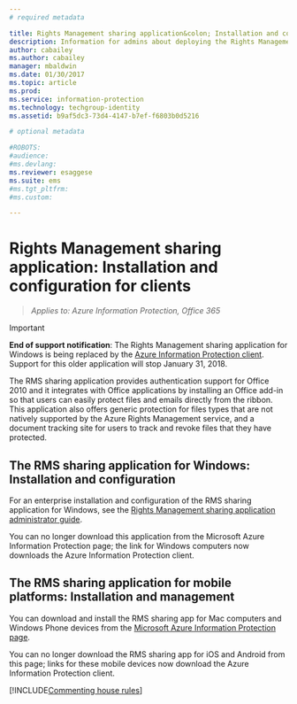```yaml
---
# required metadata

title: Rights Management sharing application&colon; Installation and configuration for clients | Azure Information Protection
description: Information for admins about deploying the Rights Management (RMS) sharing application on Windows computers and mobile devices.
author: cabailey
ms.author: cabailey
manager: mbaldwin
ms.date: 01/30/2017
ms.topic: article
ms.prod:
ms.service: information-protection
ms.technology: techgroup-identity
ms.assetid: b9af5dc3-73d4-4147-b7ef-f6803b0d5216

# optional metadata

#ROBOTS:
#audience:
#ms.devlang:
ms.reviewer: esaggese
ms.suite: ems
#ms.tgt_pltfrm:
#ms.custom:

---
```


# Rights Management sharing application: Installation and configuration for clients

>*Applies to: Azure Information Protection, Office 365*

> [!IMPORTANT]
> **End of support notification**: The Rights Management sharing application for Windows is being replaced by the [Azure Information Protection client](../rms-client/aip-client.md). Support for this older application will stop January 31, 2018. 
 
The RMS sharing application provides authentication support for Office 2010 and it integrates with Office applications by installing an Office add-in so that users can easily protect files and emails directly from the ribbon. This application also offers generic protection for files types that are not natively supported by the Azure Rights Management service, and a document tracking site for users to track and revoke files that they have protected.

## The RMS sharing application for Windows: Installation and configuration
For an enterprise installation and configuration of the RMS sharing application for Windows, see the [Rights Management sharing application administrator guide](../rms-client/sharing-app-admin-guide.md).

You can no longer download this application from the Microsoft Azure Information Protection page; the link for Windows computers now downloads the Azure Information Protection client. 


## The RMS sharing application for mobile platforms: Installation and management
You can download and install the RMS sharing app for Mac computers and Windows Phone devices from the [Microsoft Azure Information Protection page](https://go.microsoft.com/fwlink/?LinkId=303970). 

You can no longer download the RMS sharing app for iOS and Android from this page; links for these mobile devices now download the Azure Information Protection client. 


[!INCLUDE[Commenting house rules](../includes/houserules.md)]


